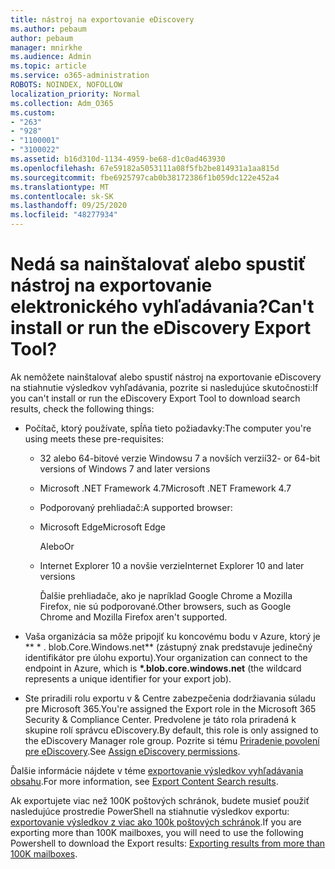 ```yaml
---
title: nástroj na exportovanie eDiscovery
ms.author: pebaum
author: pebaum
manager: mnirkhe
ms.audience: Admin
ms.topic: article
ms.service: o365-administration
ROBOTS: NOINDEX, NOFOLLOW
localization_priority: Normal
ms.collection: Adm_O365
ms.custom:
- "263"
- "928"
- "1100001"
- "3100022"
ms.assetid: b16d310d-1134-4959-be68-d1c0ad463930
ms.openlocfilehash: 67e59182a5053111a08f5fb2be814931a1aa815d
ms.sourcegitcommit: fbe6925797cab0b38172386f1b059dc122e452a4
ms.translationtype: MT
ms.contentlocale: sk-SK
ms.lasthandoff: 09/25/2020
ms.locfileid: "48277934"
---
```

# <a name="cant-install-or-run-the-ediscovery-export-tool"></a><span data-ttu-id="53d3e-102">Nedá sa nainštalovať alebo spustiť nástroj na exportovanie elektronického vyhľadávania?</span><span class="sxs-lookup"><span data-stu-id="53d3e-102">Can't install or run the eDiscovery Export Tool?</span></span>

<span data-ttu-id="53d3e-103">Ak nemôžete nainštalovať alebo spustiť nástroj na exportovanie eDiscovery na stiahnutie výsledkov vyhľadávania, pozrite si nasledujúce skutočnosti:</span><span class="sxs-lookup"><span data-stu-id="53d3e-103">If you can't install or run the eDiscovery Export Tool to download search results, check the following things:</span></span>
  
- <span data-ttu-id="53d3e-104">Počítač, ktorý používate, spĺňa tieto požiadavky:</span><span class="sxs-lookup"><span data-stu-id="53d3e-104">The computer you're using meets these pre-requisites:</span></span>

  - <span data-ttu-id="53d3e-105">32 alebo 64-bitové verzie Windowsu 7 a novších verzií</span><span class="sxs-lookup"><span data-stu-id="53d3e-105">32- or 64-bit versions of Windows 7 and later versions</span></span>

  - <span data-ttu-id="53d3e-106">Microsoft .NET Framework 4.7</span><span class="sxs-lookup"><span data-stu-id="53d3e-106">Microsoft .NET Framework 4.7</span></span>

  - <span data-ttu-id="53d3e-107">Podporovaný prehliadač:</span><span class="sxs-lookup"><span data-stu-id="53d3e-107">A supported browser:</span></span>

  - <span data-ttu-id="53d3e-108">Microsoft Edge</span><span class="sxs-lookup"><span data-stu-id="53d3e-108">Microsoft Edge</span></span>

    <span data-ttu-id="53d3e-109">Alebo</span><span class="sxs-lookup"><span data-stu-id="53d3e-109">Or</span></span>

  - <span data-ttu-id="53d3e-110">Internet Explorer 10 a novšie verzie</span><span class="sxs-lookup"><span data-stu-id="53d3e-110">Internet Explorer 10 and later versions</span></span>

    <span data-ttu-id="53d3e-111">Ďalšie prehliadače, ako je napríklad Google Chrome a Mozilla Firefox, nie sú podporované.</span><span class="sxs-lookup"><span data-stu-id="53d3e-111">Other browsers, such as Google Chrome and Mozilla Firefox aren't supported.</span></span>

- <span data-ttu-id="53d3e-112">Vaša organizácia sa môže pripojiť ku koncovému bodu v Azure, ktorý je \*\* \* . blob.Core.Windows.net\*\* (zástupný znak predstavuje jedinečný identifikátor pre úlohu exportu).</span><span class="sxs-lookup"><span data-stu-id="53d3e-112">Your organization can connect to the endpoint in Azure, which is **\*.blob.core.windows.net** (the wildcard represents a unique identifier for your export job).</span></span>

- <span data-ttu-id="53d3e-113">Ste priradili rolu exportu v &amp; Centre zabezpečenia dodržiavania súladu pre Microsoft 365.</span><span class="sxs-lookup"><span data-stu-id="53d3e-113">You're assigned the Export role in the Microsoft 365 Security &amp; Compliance Center.</span></span> <span data-ttu-id="53d3e-114">Predvolene je táto rola priradená k skupine rolí správcu eDiscovery.</span><span class="sxs-lookup"><span data-stu-id="53d3e-114">By default, this role is only assigned to the eDiscovery Manager role group.</span></span> <span data-ttu-id="53d3e-115">Pozrite si tému [Priradenie povolení pre eDiscovery](https://docs.microsoft.com/microsoft-365/compliance/assign-ediscovery-permissions).</span><span class="sxs-lookup"><span data-stu-id="53d3e-115">See [Assign eDiscovery permissions](https://docs.microsoft.com/microsoft-365/compliance/assign-ediscovery-permissions).</span></span>

<span data-ttu-id="53d3e-116">Ďalšie informácie nájdete v téme [exportovanie výsledkov vyhľadávania obsahu](https://docs.microsoft.com/microsoft-365/compliance/export-search-results).</span><span class="sxs-lookup"><span data-stu-id="53d3e-116">For more information, see [Export Content Search results](https://docs.microsoft.com/microsoft-365/compliance/export-search-results).</span></span>

<span data-ttu-id="53d3e-117">Ak exportujete viac než 100K poštových schránok, budete musieť použiť nasledujúce prostredie PowerShell na stiahnutie výsledkov exportu:  [exportovanie výsledkov z viac ako 100k poštových schránok](https://docs.microsoft.com/microsoft-365/compliance/export-search-results?view=o365-worldwide%23exporting-results-from-more-than-100000-mailboxes).</span><span class="sxs-lookup"><span data-stu-id="53d3e-117">If you are exporting more than 100K mailboxes, you will need to use the following Powershell to download the Export results:  [Exporting results from more than 100K mailboxes](https://docs.microsoft.com/microsoft-365/compliance/export-search-results?view=o365-worldwide%23exporting-results-from-more-than-100000-mailboxes).</span></span>
